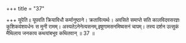 +++
title = "37"

+++
यूपेति॥ यूपवति क्रियाविधौ कर्मानुष्ठाने। क्रतावित्यर्थः। अवसिते समाप्ते सति कालविदवसरज्ञः कुशिकवंशवर्धनः स मुनी रामम्। अस्यतेऽनेनेत्यसनम्,इषूणामसनमिष्वसनं चापम्। तस्य दर्शन उत्सुकं मैथिलाय जनकाय कथयांबभूव कथितवान् ॥ 37 ॥